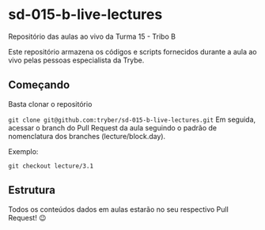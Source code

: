 # sd-015-b-live-lectures
Repositório das aulas ao vivo da Turma 15 - Tribo B

Este repositório armazena os códigos e scripts fornecidos durante a aula ao vivo pelas pessoas especialista da Trybe.

## Começando
Basta clonar o repositório

`git clone git@github.com:tryber/sd-015-b-live-lectures.git`
Em seguida, acessar o branch do Pull Request da aula seguindo o padrão de nomenclatura dos branches (lecture/block.day).

Exemplo:

`git checkout lecture/3.1`

## Estrutura
Todos os conteúdos dados em aulas estarão no seu respectivo Pull Request! 😉
